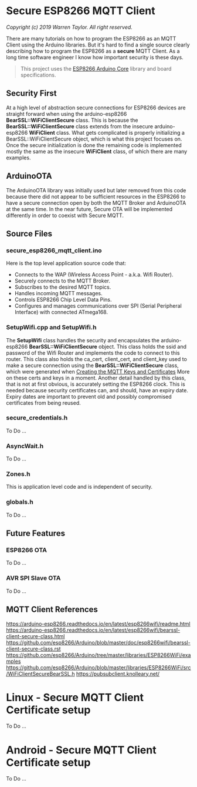# Secure ESP8266 MQTT Client
*Copyright (c) 2019 Warren Taylor.  All right reserved.*

There are many tutorials on how to program the ESP8266 as an MQTT Client using the Arduino libraries. But it's hard to find a single source clearly describing how to program the ESP8266 as a **secure** MQTT Client. As a long time software engineer I know how important security is these days.

> This project uses the [ESP8266 Arduino Core](https://arduino-esp8266.readthedocs.io/) library and board specifications.

## Security First
At a high level of abstraction secure connections for ESP8266 devices are straight forward when using the arduino-esp8266 **BearSSL::WiFiClientSecure** class.
This is because the **BearSSL::WiFiClientSecure** class extends from the insecure arduino-esp8266 **WiFiClient** class.
What gets complicated is properly initializing a BearSSL::WiFiClientSecure object, which is what this project focuses on.
Once the secure initialization is done the remaining code is implemented mostly the same as the insecure **WiFiClient** class, of which there are many examples.

## ArduinoOTA
The ArduinoOTA library was initially used but later removed from this code because there did not appear to be sufficient resources in the ESP8266 to have a secure connection open by both the MQTT Broker and ArduinoOTA at the same time.
In the near future, Secure OTA will be implemented differently in order to coexist with Secure MQTT.

## Source Files

### secure_esp8266_mqtt_client.ino
Here is the top level application source code that:
* Connects to the WAP (Wireless Access Point - a.k.a. Wifi Router).
* Securely connects to the MQTT Broker.
* Subscribes to the desired MQTT topics.
* Handles incoming MQTT messages.
* Controls ESP8266 Chip Level Data Pins.
* Configures and manages communications over SPI (Serial Peripheral Interface) with connected ATmega168.

### SetupWifi.cpp and SetupWifi.h
The **SetupWifi** class handles the security and encapsulates the arduino-esp8266 **BearSSL::WiFiClientSecure** object.
This class holds the ssid and password of the Wifi Router and implements the code to connect to this router.
This class also holds the ca_cert, client_cert, and client_key used to make a secure connection using the **BearSSL::WiFiClientSecure** class, which were generated when
[Creating the MQTT Keys and Certificates](https://github.com/tsi-software/Secure_ESP8266_MQTT_poc/tree/master/top-level-components/mqtt_server_setup#creating-the-mqtt-keys-and-certificates)
More on these certs and keys in a moment.
Another detail handled by this class, that is not at first obvious, is accurately setting the ESP8266 clock.
This is needed because security certificates can, and should, have an expiry date.
Expiry dates are important to prevent old and possibly compromised certificates from being reused.

### secure_credentials.h
To Do ...

### AsyncWait.h
To Do ...

### Zones.h
This is application level code and is independent of security.

### globals.h
To Do ...

## Future Features

### ESP8266 OTA
To Do ...

### AVR SPI Slave OTA
To Do ...

## MQTT Client References
<https://arduino-esp8266.readthedocs.io/en/latest/esp8266wifi/readme.html>
<https://arduino-esp8266.readthedocs.io/en/latest/esp8266wifi/bearssl-client-secure-class.html>
<https://github.com/esp8266/Arduino/blob/master/doc/esp8266wifi/bearssl-client-secure-class.rst>
<https://github.com/esp8266/Arduino/tree/master/libraries/ESP8266WiFi/examples>
<https://github.com/esp8266/Arduino/blob/master/libraries/ESP8266WiFi/src/WiFiClientSecureBearSSL.h>
<https://pubsubclient.knolleary.net/>

# Linux - Secure MQTT Client Certificate setup
To Do ...

# Android - Secure MQTT Client Certificate setup
To Do ...
